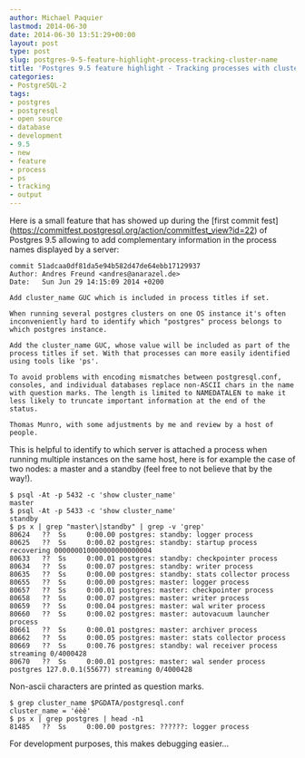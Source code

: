 ```yaml
---
author: Michael Paquier
lastmod: 2014-06-30
date: 2014-06-30 13:51:29+00:00
layout: post
type: post
slug: postgres-9-5-feature-highlight-process-tracking-cluster-name
title: 'Postgres 9.5 feature highlight - Tracking processes with cluster_name'
categories:
- PostgreSQL-2
tags:
- postgres
- postgresql
- open source
- database
- development
- 9.5
- new
- feature
- process
- ps
- tracking
- output
---
```

Here is a small feature that has showed up during the [first commit fest]
(https://commitfest.postgresql.org/action/commitfest_view?id=22) of
Postgres 9.5 allowing to add complementary information in the process
names displayed by a server:

    commit 51adcaa0df81da5e94b582d47de64ebb17129937
    Author: Andres Freund <andres@anarazel.de>
    Date:   Sun Jun 29 14:15:09 2014 +0200

    Add cluster_name GUC which is included in process titles if set.

    When running several postgres clusters on one OS instance it's often
    inconveniently hard to identify which "postgres" process belongs to
    which postgres instance.

    Add the cluster_name GUC, whose value will be included as part of the
    process titles if set. With that processes can more easily identified
    using tools like 'ps'.

    To avoid problems with encoding mismatches between postgresql.conf,
    consoles, and individual databases replace non-ASCII chars in the name
    with question marks. The length is limited to NAMEDATALEN to make it
    less likely to truncate important information at the end of the
    status.

    Thomas Munro, with some adjustments by me and review by a host of people.

This is helpful to identify to which server is attached a process when
running multiple instances on the same host, here is for example the case
of two nodes: a master and a standby (feel free to not believe that by the
way!).

    $ psql -At -p 5432 -c 'show cluster_name'
    master
    $ psql -At -p 5433 -c 'show cluster_name'
    standby
    $ ps x | grep "master\|standby" | grep -v 'grep'
    80624   ??  Ss     0:00.00 postgres: standby: logger process
    80625   ??  Ss     0:00.02 postgres: standby: startup process   recovering 000000010000000000000004
    80633   ??  Ss     0:00.01 postgres: standby: checkpointer process
    80634   ??  Ss     0:00.07 postgres: standby: writer process
    80635   ??  Ss     0:00.00 postgres: standby: stats collector process
    80655   ??  Ss     0:00.00 postgres: master: logger process
    80657   ??  Ss     0:00.01 postgres: master: checkpointer process
    80658   ??  Ss     0:00.07 postgres: master: writer process
    80659   ??  Ss     0:00.04 postgres: master: wal writer process
    80660   ??  Ss     0:00.02 postgres: master: autovacuum launcher process
    80661   ??  Ss     0:00.01 postgres: master: archiver process
    80662   ??  Ss     0:00.05 postgres: master: stats collector process
    80669   ??  Ss     0:00.76 postgres: standby: wal receiver process   streaming 0/4000428
    80670   ??  Ss     0:00.01 postgres: master: wal sender process postgres 127.0.0.1(55677) streaming 0/4000428

Non-ascii characters are printed as question marks.

    $ grep cluster_name $PGDATA/postgresql.conf
    cluster_name = 'éèê'
    $ ps x | grep postgres | head -n1
    81485   ??  Ss     0:00.00 postgres: ??????: logger process

For development purposes, this makes debugging easier...
